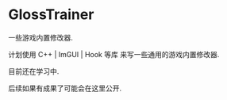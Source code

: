 # GlossTrainer


一些游戏内置修改器. 

计划使用 C++ | ImGUI | Hook 等库 来写一些通用的游戏内置修改器.

目前还在学习中. 

后续如果有成果了可能会在这里公开.